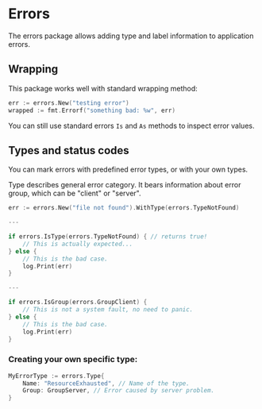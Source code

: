 # Errors

The errors package allows adding type and label information to application errors.

## Wrapping

This package works well with standard wrapping method:

```go
err := errors.New("testing error")
wrapped := fmt.Errorf("something bad: %w", err)
```

You can still use standard errors `Is` and `As` methods to inspect error values.
## Types and status codes

You can mark errors with predefined error types, or with your own types.

Type describes general error category. It bears information about error group, which can be "client" or "server".

```go
err := errors.New("file not found").WithType(errors.TypeNotFound)

---

if errors.IsType(errors.TypeNotFound) { // returns true!
    // This is actually expected...
} else {
    // This is the bad case.
    log.Print(err)
}

---

if errors.IsGroup(errors.GroupClient) {
    // This is not a system fault, no need to panic.
} else {
    // This is the bad case.
    log.Print(err)
}
```

### Creating your own specific type:

```go
MyErrorType := errors.Type{
    Name: "ResourceExhausted", // Name of the type.
    Group: GroupServer, // Error caused by server problem.
}
```
